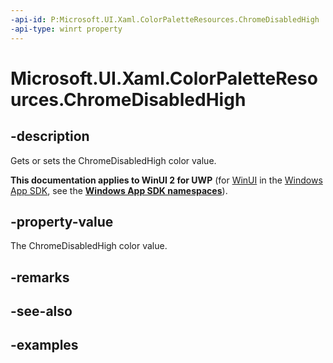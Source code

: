 ```yaml
---
-api-id: P:Microsoft.UI.Xaml.ColorPaletteResources.ChromeDisabledHigh
-api-type: winrt property
---
```


<!-- Property syntax.
public IReference<Color> ChromeDisabledHigh { get;  set; }
-->

# Microsoft.UI.Xaml.ColorPaletteResources.ChromeDisabledHigh

## -description

Gets or sets the ChromeDisabledHigh color value.

**This documentation applies to WinUI 2 for UWP** (for [WinUI](/windows/apps/winui/winui3/) in the [Windows App SDK](/windows/apps/windows-app-sdk/), see the **[Windows App SDK namespaces](/windows/windows-app-sdk/api/winrt/)**).

## -property-value

The ChromeDisabledHigh color value.

## -remarks

## -see-also

## -examples

